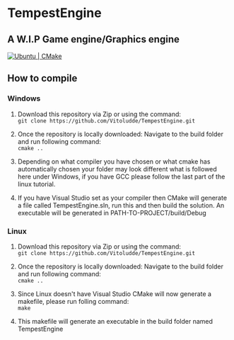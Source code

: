 # TempestEngine

## A W.I.P Game engine/Graphics engine
[![Ubuntu | CMake](https://github.com/Vitoludde/TempestEngine/actions/workflows/ubuntu-cmake.yml/badge.svg)](https://github.com/Vitoludde/TempestEngine/actions/workflows/ubuntu-cmake.yml)
## How to compile

### Windows

1. Download this repository via Zip or using the command: <br> ```git clone https://github.com/Vitoludde/TempestEngine.git```

2. Once the repository is locally downloaded: Navigate to the build folder and run following command:<br>
    ```cmake ..```

3. Depending on what compiler you have chosen or what cmake has automatically chosen your folder may look different what is followed here under Windows, if you have GCC please follow the last part of the linux tutorial.

4. If you have Visual Studio set as your compiler then CMake will generate a file called TempestEngine.sln, run this and then build the solution. An executable will be generated in PATH-TO-PROJECT/build/Debug

### Linux

1. Download this repository via Zip or using the command:<br> ```git clone https://github.com/Vitoludde/TempestEngine.git```

2. Once the repository is locally downloaded: Navigate to the build folder and run following command:<br>
    ```cmake ..```

3. Since Linux doesn't have Visual Studio CMake will now generate a makefile, please run folling command:<br>
    ```make```

4. This makefile will generate an executable in the build folder named TempestEngine
